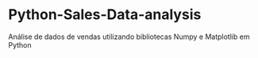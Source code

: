 # Python-Sales-Data-analysis
Análise de dados de vendas utilizando bibliotecas Numpy e Matplotlib em Python
